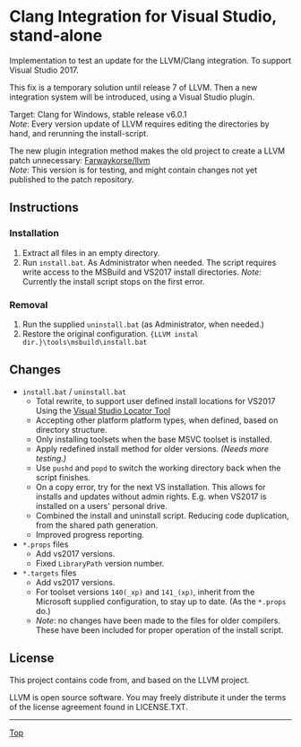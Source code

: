 <!-------------------------------------------------------------><a id="top"></a>
# Clang Integration for Visual Studio, stand-alone
<!----------------------------------------------------------------------------->

Implementation to test an update for the LLVM/Clang integration.
To support Visual Studio 2017.

This fix is a temporary solution until release 7 of LLVM.
Then a new integration system will be introduced, using a Visual Studio plugin.

Target: Clang for Windows, stable release v6.0.1  
*Note*: Every version update of LLVM requires editing the directories by hand,
and rerunning the install-script.

The new plugin integration method makes the old project to create a LLVM patch
unnecessary:
[Farwaykorse/llvm](https://github.com/Farwaykorse/llvm)  
*Note*: This version is for testing, and might contain changes not yet published
to the patch repository.


<!----------------------------------------------------><a id="instructions"></a>
## Instructions
<!----------------------------------------------------------------------------->
### Installation
1. Extract all files in an empty directory.
2. Run `install.bat`.
   As Administrator when needed. The script requires write access to the
   MSBuild and VS2017 install directories.
   *Note*: Currently the install script stops on the first error.

### Removal
1. Run the supplied `uninstall.bat` (as Administrator, when needed.)
2. Restore the original configuration.
   `{LLVM instal dir.}\tools\msbuild\install.bat`


<!---------------------------------------------------------><a id="changes"></a>
## Changes
<!----------------------------------------------------------------------------->
- `install.bat` / `uninstall.bat`  
  - Total rewrite, to support user defined install locations for VS2017
    Using the [Visual Studio Locator Tool](https://github.com/Microsoft/vswhere)
  - Accepting other platform platform types, when defined,
    based on directory structure.
  - Only installing toolsets when the base MSVC toolset is installed.
  - Apply redefined install method for older versions. *(Needs more testing.)*
  - Use `pushd` and `popd` to switch the working directory back when the
    script finishes.
  - On a copy error, try for the next VS installation.
    This allows for installs and updates without admin rights.
    E.g. when VS2017 is installed on a users' personal drive.
  - Combined the install and uninstall script.
    Reducing code duplication, from the shared path generation.
  - Improved progress reporting.
- `*.props` files
  - Add vs2017 versions.
  - Fixed `LibraryPath` version number.
- `*.targets` files
  - Add vs2017 versions.
  - For toolset versions `140(_xp)` and `141_(xp)`, inherit from the Microsoft
    supplied configuration, to stay up to date. (As the `*.props` do.)
  - *Note*: no changes have been made to the files for older compilers.
    These have been included for proper operation of the install script.


<!---------------------------------------------------------><a id="license"></a>
## License
<!----------------------------------------------------------------------------->
This project contains code from, and based on the LLVM project.

LLVM is open source software. You may freely distribute it under the terms of
the license agreement found in LICENSE.TXT.



-----------
[Top](#top)
